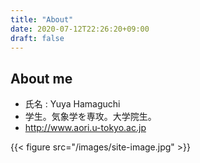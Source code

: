 ```yaml
---
title: "About"
date: 2020-07-12T22:26:20+09:00
draft: false
---
```


## About me

- 氏名 : Yuya Hamaguchi
- 学生。気象学を専攻。大学院生。
- http://www.aori.u-tokyo.ac.jp

{{< figure src="/images/site-image.jpg" >}}
